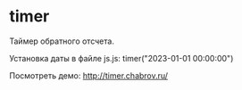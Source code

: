 # timer

Таймер обратного отсчета. 

Установка даты в файле js.js: 
timer("2023-01-01 00:00:00")

Посмотреть демо: 
http://timer.chabrov.ru/
